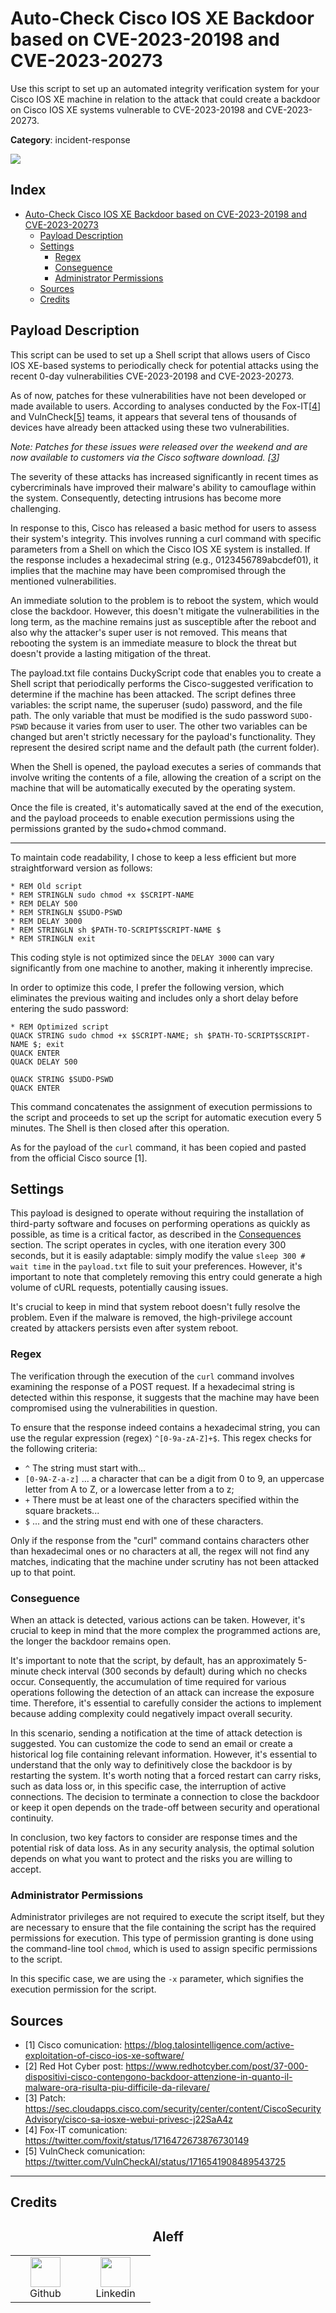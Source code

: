 # Auto-Check Cisco IOS XE Backdoor based on CVE-2023-20198 and CVE-2023-20273

Use this script to set up an automated integrity verification system for your Cisco IOS XE machine in relation to the attack that could create a backdoor on Cisco IOS XE systems vulnerable to CVE-2023-20198 and CVE-2023-20273.

**Category**: incident-response

![](https://i.ibb.co/GHV3y1g/1.png)

## Index

- [Auto-Check Cisco IOS XE Backdoor based on CVE-2023-20198 and CVE-2023-20273](#auto-check-cisco-ios-xe-backdoor-based-on-cve-2023-20198-and-cve-2023-20273)
	- [Payload Description](#payload-description)
	- [Settings](#settings)
		- [Regex](#regex)
		- [Conseguence](#conseguence)
		- [Administrator Permissions](#administrator-permissions)
	- [Sources](#sources)
	- [Credits](#credits)

## Payload Description

This script can be used to set up a Shell script that allows users of Cisco IOS XE-based systems to periodically check for potential attacks using the recent 0-day vulnerabilities CVE-2023-20198 and CVE-2023-20273.

As of now, patches for these vulnerabilities have not been developed or made available to users. According to analyses conducted by the Fox-IT[[4](#sources)] and VulnCheck[[5](#sources)] teams, it appears that several tens of thousands of devices have already been attacked using these two vulnerabilities.

*Note: Patches for these issues were released over the weekend and are now available to customers via the Cisco software download. [[3](#sources)]*

The severity of these attacks has increased significantly in recent times as cybercriminals have improved their malware's ability to camouflage within the system. Consequently, detecting intrusions has become more challenging.

In response to this, Cisco has released a basic method for users to assess their system's integrity. This involves running a curl command with specific parameters from a Shell on which the Cisco IOS XE system is installed. If the response includes a hexadecimal string (e.g., 0123456789abcdef01), it implies that the machine may have been compromised through the mentioned vulnerabilities.

An immediate solution to the problem is to reboot the system, which would close the backdoor. However, this doesn't mitigate the vulnerabilities in the long term, as the machine remains just as susceptible after the reboot and also why the attacker's super user is not removed. This means that rebooting the system is an immediate measure to block the threat but doesn't provide a lasting mitigation of the threat.

The payload.txt file contains DuckyScript code that enables you to create a Shell script that periodically performs the Cisco-suggested verification to determine if the machine has been attacked. The script defines three variables: the script name, the superuser (sudo) password, and the file path. The only variable that must be modified is the sudo password `SUDO-PSWD` because it varies from user to user. The other two variables can be changed but aren't strictly necessary for the payload's functionality. They represent the desired script name and the default path (the current folder).

When the Shell is opened, the payload executes a series of commands that involve writing the contents of a file, allowing the creation of a script on the machine that will be automatically executed by the operating system.

Once the file is created, it's automatically saved at the end of the execution, and the payload proceeds to enable execution permissions using the permissions granted by the sudo+chmod command.

---

To maintain code readability, I chose to keep a less efficient but more straightforward version as follows:

```
* REM Old script
* REM STRINGLN sudo chmod +x $SCRIPT-NAME
* REM DELAY 500
* REM STRINGLN $SUDO-PSWD
* REM DELAY 3000
* REM STRINGLN sh $PATH-TO-SCRIPT$SCRIPT-NAME $
* REM STRINGLN exit
```

This coding style is not optimized since the `DELAY 3000` can vary significantly from one machine to another, making it inherently imprecise.

In order to optimize this code, I prefer the following version, which eliminates the previous waiting and includes only a short delay before entering the sudo password:

```
* REM Optimized script
QUACK STRING sudo chmod +x $SCRIPT-NAME; sh $PATH-TO-SCRIPT$SCRIPT-NAME $; exit
QUACK ENTER
QUACK DELAY 500

QUACK STRING $SUDO-PSWD
QUACK ENTER
```

This command concatenates the assignment of execution permissions to the script and proceeds to set up the script for automatic execution every 5 minutes. The Shell is then closed after this operation.

As for the payload of the `curl` command, it has been copied and pasted from the official Cisco source [1].

## Settings

This payload is designed to operate without requiring the installation of third-party software and focuses on performing operations as quickly as possible, as time is a critical factor, as described in the [Consequences](#conseguence) section. The script operates in cycles, with one iteration every 300 seconds, but it is easily adaptable: simply modify the value `sleep 300 # wait time` in the `payload.txt` file to suit your preferences. However, it's important to note that completely removing this entry could generate a high volume of cURL requests, potentially causing issues.

It's crucial to keep in mind that system reboot doesn't fully resolve the problem. Even if the malware is removed, the high-privilege account created by attackers persists even after system reboot.

### Regex

The verification through the execution of the `curl` command involves examining the response of a POST request. If a hexadecimal string is detected within this response, it suggests that the machine may have been compromised using the vulnerabilities in question.

To ensure that the response indeed contains a hexadecimal string, you can use the regular expression (regex) `^[0-9a-zA-Z]+$`. This regex checks for the following criteria:

- `^` The string must start with...
- `[0-9A-Z-a-z]` ... a character that can be a digit from 0 to 9, an uppercase letter from A to Z, or a lowercase letter from a to z;
- `+` There must be at least one of the characters specified within the square brackets...
- `$` ... and the string must end with one of these characters.

Only if the response from the "curl" command contains characters other than hexadecimal ones or no characters at all, the regex will not find any matches, indicating that the machine under scrutiny has not been attacked up to that point.

### Conseguence

When an attack is detected, various actions can be taken. However, it's crucial to keep in mind that the more complex the programmed actions are, the longer the backdoor remains open.

It's important to note that the script, by default, has an approximately 5-minute check interval (300 seconds by default) during which no checks occur. Consequently, the accumulation of time required for various operations following the detection of an attack can increase the exposure time. Therefore, it's essential to carefully consider the actions to implement because adding complexity could negatively impact overall security.

In this scenario, sending a notification at the time of attack detection is suggested. You can customize the code to send an email or create a historical log file containing relevant information. However, it's essential to understand that the only way to definitively close the backdoor is by restarting the system. It's worth noting that a forced restart can carry risks, such as data loss or, in this specific case, the interruption of active connections. The decision to terminate a connection to close the backdoor or keep it open depends on the trade-off between security and operational continuity.

In conclusion, two key factors to consider are response times and the potential risk of data loss. As in any security analysis, the optimal solution depends on what you want to protect and the risks you are willing to accept.

### Administrator Permissions

Administrator privileges are not required to execute the script itself, but they are necessary to ensure that the file containing the script has the required permissions for execution. This type of permission granting is done using the command-line tool `chmod`, which is used to assign specific permissions to the script.

In this specific case, we are using the `-x` parameter, which signifies the execution permission for the script.

## Sources

- [1] Cisco comunication: https://blog.talosintelligence.com/active-exploitation-of-cisco-ios-xe-software/
- [2] Red Hot Cyber post: https://www.redhotcyber.com/post/37-000-dispositivi-cisco-contengono-backdoor-attenzione-in-quanto-il-malware-ora-risulta-piu-difficile-da-rilevare/
- [3] Patch: https://sec.cloudapps.cisco.com/security/center/content/CiscoSecurityAdvisory/cisco-sa-iosxe-webui-privesc-j22SaA4z
- [4] Fox-IT comunication: https://twitter.com/foxit/status/1716472673876730149
- [5] VulnCheck comunication: https://twitter.com/VulnCheckAI/status/1716541908489543725


--- 

## Credits

<h2 align="center"> Aleff</h2>
<div align=center>
<table>
  <tr>
    <td align="center" width="96">
      <a href="https://github.com/aleff-github">
        <img src=https://github.com/aleff-github/aleff-github/blob/main/img/github.png?raw=true width="48" height="48" />
      </a>
      <br>Github
    </td>
    <td align="center" width="96">
      <a href="https://www.linkedin.com/in/alessandro-greco-aka-aleff/">
        <img src=https://github.com/aleff-github/aleff-github/blob/main/img/linkedin.png?raw=true width="48" height="48" />
      </a>
      <br>Linkedin
    </td>
  </tr>
</table>
</div>